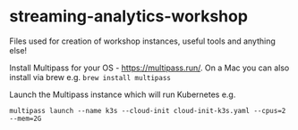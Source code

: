 # streaming-analytics-workshop
Files used for creation of workshop instances, useful tools and anything else!

Install Multipass for your OS - https://multipass.run/. On a Mac you can also install via brew e.g. `brew install multipass`

Launch the Multipass instance which will run Kubernetes e.g.

```
multipass launch --name k3s --cloud-init cloud-init-k3s.yaml --cpus=2 --mem=2G
```
